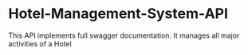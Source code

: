 # Hotel-Management-System-API
This API implements full swagger documentation. It manages all major activities of a Hotel
